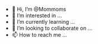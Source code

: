 - 👋 Hi, I’m @Mommoms
- 👀 I’m interested in ...
- 🌱 I’m currently learning ...
- 💞️ I’m looking to collaborate on ...
- 📫 How to reach me ...

<!---
Mommoms/Mommoms is a ✨ special ✨ repository because its `README.md` (this file) appears on your GitHub profile.
You can click the Preview link to take a look at your changes.
--->
